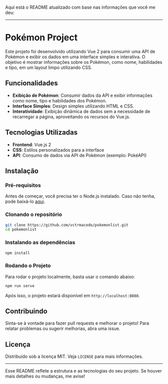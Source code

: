 Aqui está o README atualizado com base nas informações que você me deu:

---

# Pokémon Project

Este projeto foi desenvolvido utilizando Vue 2 para consumir uma API de Pokémon e exibir os dados em uma interface simples e interativa. O objetivo é mostrar informações sobre os Pokémon, como nome, habilidades e tipo, em um layout limpo utilizando CSS.

## Funcionalidades

- **Exibição de Pokémon**: Consumir dados da API e exibir informações como nome, tipo e habilidades dos Pokémon.
- **Interface Simples**: Design simples utilizando HTML e CSS.
- **Interatividade**: Exibição dinâmica de dados sem a necessidade de recarregar a página, aproveitando os recursos do Vue.js.

## Tecnologias Utilizadas

- **Frontend**: Vue.js 2
- **CSS**: Estilos personalizados para a interface
- **API**: Consumo de dados via API de Pokémon (exemplo: PokéAPI)

## Instalação

### Pré-requisitos

Antes de começar, você precisa ter o Node.js instalado. Caso não tenha, pode baixá-lo [aqui](https://nodejs.org/).

### Clonando o repositório

```bash
git clone https://github.com/vctrmacedo/pokemonlist.git
cd pokemonlist
```

### Instalando as dependências

```bash
npm install
```

### Rodando o Projeto

Para rodar o projeto localmente, basta usar o comando abaixo:

```bash
npm run serve
```

Após isso, o projeto estará disponível em `http://localhost:8080`.


## Contribuindo

Sinta-se à vontade para fazer pull requests e melhorar o projeto! Para relatar problemas ou sugerir melhorias, abra uma issue.

## Licença

Distribuído sob a licença MIT. Veja `LICENSE` para mais informações.

---

Esse README reflete a estrutura e as tecnologias do seu projeto. Se houver mais detalhes ou mudanças, me avise!
